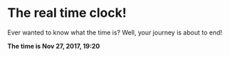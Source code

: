 # The real time clock!

Ever wanted to know what the time is? Well, your journey is about to end!

**The time is Nov 27, 2017, 19:20**